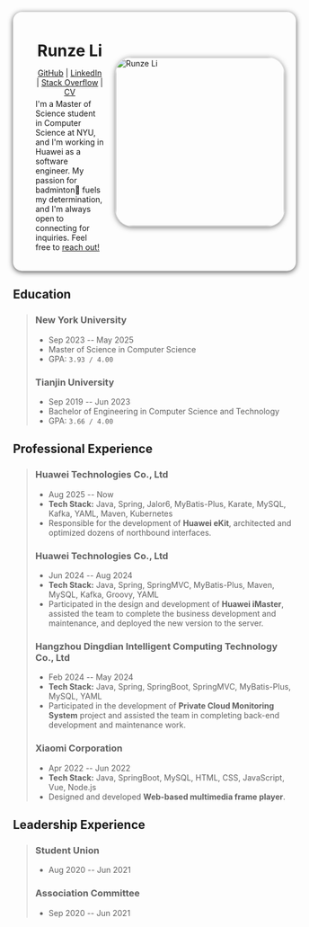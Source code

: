 <div style="display: flex; padding: 0 20px; border-radius: 1rem; box-shadow: 0 2px 10px rgba(0, 0, 0, 0.7);">
  <div style="flex: 7; padding: 20px;">
    <h1 style="text-align: center; margin-top: 32px; margin-bottom: -10px">Runze Li</h1>
    <p style="text-align: center; margin-top: 24px; margin-bottom: -10px">
      <a href="https://github.com/lllirunze">GitHub</a> | <a href="https://www.linkedin.com/in/runzeli2001/">LinkedIn</a> | <a href="https://stackoverflow.com/users/21977543/lllirunze">Stack Overflow</a> | <a href="/docs/resume.pdf">CV</a>
    </p>
    <p>I'm a Master of Science student in Computer Science at NYU, and I'm working in Huawei as a software engineer. My passion for badminton🏸 fuels my determination, and I'm always open to connecting for inquiries. Feel free to <a href="mailto:lirunze.me@gmail.com">reach out!</a></p>
  </div>
  <div style="flex: 3; border-radius: 1rem; display: flex; justify-content: center; align-items: center;">
    <img style="width: 300px; border-radius: 10%; object-fit: cover; border: 1px solid #ddd; box-shadow: 0 2px 10px rgba(0, 0, 0, 0.5);" src="/profile/suit.jpg" alt="Runze Li">
  </div>
</div>

## Education

> ### New York University
>
> - Sep 2023 -- May 2025
> - Master of Science in Computer Science
> - GPA: `3.93 / 4.00`
> 
> ### Tianjin University
>
> - Sep 2019 -- Jun 2023
> - Bachelor of Engineering in Computer Science and Technology
> - GPA: `3.66 / 4.00`

## Professional Experience

> ### Huawei Technologies Co., Ltd
>
> - Aug 2025 -- Now
> - **Tech Stack:** Java, Spring, Jalor6, MyBatis-Plus, Karate, MySQL, Kafka, YAML, Maven, Kubernetes
> - Responsible for the development of **Huawei eKit**, architected and optimized dozens of northbound interfaces.
> 
> ### Huawei Technologies Co., Ltd
>
> - Jun 2024 -- Aug 2024
> - **Tech Stack:** Java, Spring, SpringMVC, MyBatis-Plus, Maven, MySQL, Kafka, Groovy, YAML
> - Participated in the design and development of **Huawei iMaster**, assisted the team to complete the business development and maintenance, and deployed the new version to the server.
> 
> ### Hangzhou Dingdian Intelligent Computing Technology Co., Ltd
>
> - Feb 2024 -- May 2024
> - **Tech Stack:** Java, Spring, SpringBoot, SpringMVC, MyBatis-Plus, MySQL, YAML
> - Participated in the development of **Private Cloud Monitoring System** project and assisted the team in completing back-end development and maintenance work.
> 
> ### Xiaomi Corporation
>
> - Apr 2022 -- Jun 2022
> - **Tech Stack:** Java, SpringBoot, MySQL, HTML, CSS, JavaScript, Vue, Node.js
> - Designed and developed **Web-based multimedia frame player**.

## Leadership Experience

> ### Student Union
>
> - Aug 2020 -- Jun 2021
> 
> ### Association Committee
>
> - Sep 2020 -- Jun 2021

<!-- This is the demo site for [Fuwari](https://github.com/saicaca/fuwari).

::github{repo="saicaca/fuwari"}

> ### Sources of images used in this site
> - [Unsplash](https://unsplash.com/)
> - [星と少女](https://www.pixiv.net/artworks/108916539) by [Stella](https://www.pixiv.net/users/93273965)
> - [Rabbit - v1.4 Showcase](https://civitai.com/posts/586908) by [Rabbit_YourMajesty](https://civitai.com/user/Rabbit_YourMajesty) -->
